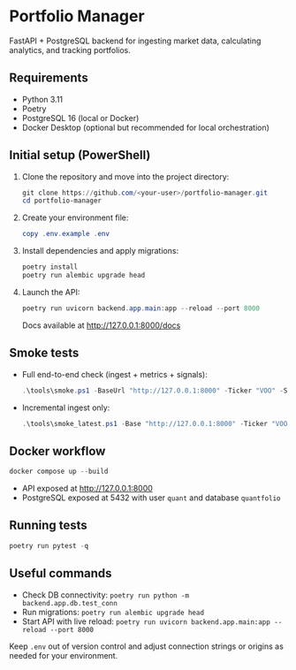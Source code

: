 # Portfolio Manager

FastAPI + PostgreSQL backend for ingesting market data, calculating analytics, and tracking portfolios.

## Requirements
- Python 3.11
- Poetry
- PostgreSQL 16 (local or Docker)
- Docker Desktop (optional but recommended for local orchestration)

## Initial setup (PowerShell)
1. Clone the repository and move into the project directory:
   ```powershell
   git clone https://github.com/<your-user>/portfolio-manager.git
   cd portfolio-manager
   ```
2. Create your environment file:
   ```powershell
   copy .env.example .env
   ```
3. Install dependencies and apply migrations:
   ```powershell
   poetry install
   poetry run alembic upgrade head
   ```
4. Launch the API:
   ```powershell
   poetry run uvicorn backend.app.main:app --reload --port 8000
   ```
   Docs available at http://127.0.0.1:8000/docs

## Smoke tests
- Full end-to-end check (ingest + metrics + signals):
  ```powershell
  .\tools\smoke.ps1 -BaseUrl "http://127.0.0.1:8000" -Ticker "VOO" -Start "2025-01-01" -End "2025-09-10" -Interval "1d" -Rf 0.02 -Mar 0.0
  ```
- Incremental ingest only:
  ```powershell
  .\tools\smoke_latest.ps1 -Base "http://127.0.0.1:8000" -Ticker "VOO" -Interval "1d"
  ```

## Docker workflow
```powershell
docker compose up --build
```
- API exposed at http://127.0.0.1:8000
- PostgreSQL exposed at 5432 with user `quant` and database `quantfolio`

## Running tests
```powershell
poetry run pytest -q
```

## Useful commands
- Check DB connectivity: `poetry run python -m backend.app.db.test_conn`
- Run migrations: `poetry run alembic upgrade head`
- Start API with live reload: `poetry run uvicorn backend.app.main:app --reload --port 8000`

Keep `.env` out of version control and adjust connection strings or origins as needed for your environment.
